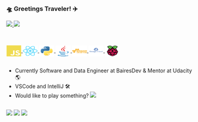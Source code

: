 ### 🛸 Greetings Traveler! ✈️  

<div>
  <a href="https://github.com/afshimono">
  <img height="180em" src="https://github-readme-stats.vercel.app/api?username=afshimono&show_icons=true&theme=dark&include_all_commits=true&count_private=true"/>
  <img height="180em" src="https://github-readme-stats.vercel.app/api/top-langs/?username=afshimono&theme=dark&layout=compact&langs_count=7"/>
  </a>
</div>
  
## 

  
<div style="display: inline_block"><br>
  <a href="https://github.com/afshimono">
  <img align="center" alt="Js" height="30" width="40" src="https://raw.githubusercontent.com/devicons/devicon/master/icons/javascript/javascript-plain.svg">
  <img align="center" alt="React" height="30" width="40" src="https://raw.githubusercontent.com/devicons/devicon/master/icons/react/react-original.svg">
  <img align="center" alt="Python" height="30" width="40" src="https://raw.githubusercontent.com/devicons/devicon/master/icons/python/python-original.svg">
  <img align="center" alt="Java" height="30" width="40" src="https://raw.githubusercontent.com/devicons/devicon/master/icons/java/java-original.svg">
  <img align="center" alt="Java" height="30" width="40" src="https://raw.githubusercontent.com/devicons/devicon/master/icons/amazonwebservices/amazonwebservices-plain-wordmark.svg">
  <img align="center" alt="Java" height="30" width="40" src="https://raw.githubusercontent.com/devicons/devicon/master/icons/googlecloud/googlecloud-plain-wordmark.svg">
  <img align="center" alt="Java" height="30" width="40" src="https://raw.githubusercontent.com/devicons/devicon/9f4f5cdb393299a81125eb5127929ea7bfe42889/icons/raspberrypi/raspberrypi-original.svg">
  </a>
</div>

##
  
- Currently Software and Data Engineer at BairesDev & Mentor at Udacity 🌎
- VSCode and IntelliJ 🛠️
- Would like to play something? <a href="https://steamcommunity.com/id/fodson" target="_blank"><img src="https://img.shields.io/badge/Add-T3ns0R-lightgrey?style=flat-square&logo=steam" target="_blank"></a>

  
##
 
<div> 
 	<a href="https://www.twitch.tv/afshimono" target="_blank"><img src="https://img.shields.io/badge/Twitch-9146FF?style=for-the-badge&logo=twitch&logoColor=white" target="_blank"></a>
  <a href = "mailto:ashimono@gmail.com"><img src="https://img.shields.io/badge/-Gmail-%23333?style=for-the-badge&logo=gmail&logoColor=white" target="_blank"></a>
  <a href="https://www.linkedin.com/in/afshimono/" target="_blank"><img src="https://img.shields.io/badge/-LinkedIn-%230077B5?style=for-the-badge&logo=linkedin&logoColor=white" target="_blank"></a> 
 
</div>
